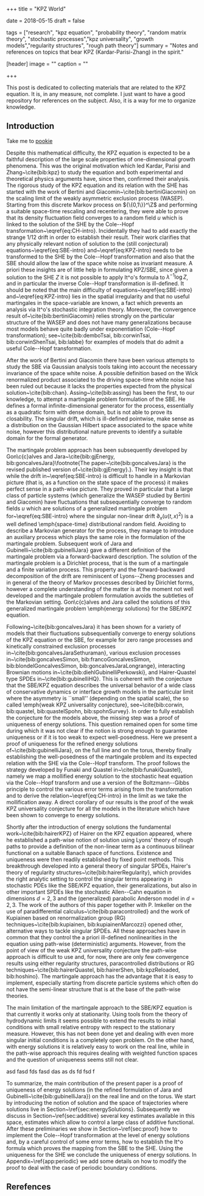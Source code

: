 +++
title = "KPZ World"

date = 2018-05-15
draft = false

tags = ["research", "kpz equation", "probability theory", "random matrix theory", "stochastic processes","kpz universality", "growth models","regularity structures", "rough path theory"]
summary = "Notes and references on topics that bear KPZ (Kardar-Parisi-Zhang) in the spirit."

[header]
image = ""
caption = ""

+++

This post is dedicated to collecting materials that are related to the KPZ equation. It is, in any measure, not complete. I just want to have a good repository for references on the subject. Also, it is a way for me to organize knowledge. 

## Introduction

Take me to [pookie](#pookie)




Despite this mathematical difficulty, the KPZ equation is expected to be a faithful description of the large scale properties of one-dimensional growth phenomena. This was the original motivation which led Kardar, Parisi and Zhang~\cite{bib:kpz} to study the equation and both experimental and theoretical physics arguments have, since then, confirmed their analysis. The rigorous study of the KPZ equation and its relation with the SHE has started with the work of Bertini and Giacomin~\cite{bib:bertiniGiacomin} on the scaling limit of the weakly asymmetric exclusion process (WASEP). Starting from this discrete Markov process on ${\{0,1\}}^\Z$ and performing a suitable space-time rescaling and recentering, they were able to prove that its density fluctuation field converges to a random field $u$ which is linked to the solution of the SHE by the Cole--Hopf transformation~\eqref{eq:CH-intro}. Incidentally they had to add exactly the strange $1/12$ drift in order to establish their result. Their work clarifies that any physically relevant notion of solution to the (still conjectural) equations~\eqref{eq:SBE-intro} and~\eqref{eq:KPZ-intro} needs to be transformed to the SHE by the Cole--Hopf transformation and also that the SBE should allow the law of the space white noise as invariant measure. A priori these insights are of little help in formulating KPZ/SBE, since given a solution to the SHE $Z$ it is not possible to apply It\^o's formula to $\lambda^{-1} \log Z$, and in particular the inverse Cole--Hopf transformation is ill-defined. It should be noted that the main difficulty of equations~\eqref{eq:SBE-intro} and~\eqref{eq:KPZ-intro} lies in the spatial irregularity and that no useful martingales in the space-variable are known, a fact which prevents an analysis via It\^o's stochastic integration theory. Moreover, the convergence result of~\cite{bib:bertiniGiacomin} relies strongly on the particular structure of the WASEP and does not  have many generalizations because most models behave quite badly under exponentiation (Cole--Hopf transformation); see~\cite{bib:demboTsai, bib:corwinTsai, bib:corwinShenTsai, bib:labbe} for examples of models that do admit a useful Cole--Hopf transformation.

After the work of Bertini and Giacomin there have been various attempts to study the SBE via Gaussian analysis tools taking into account the necessary invariance of the space white noise. A possible definition based on the Wick renormalized product associated to the driving space-time white noise has been ruled out because it lacks the properties expected from the physical solution~\cite{bib:chan}. Assing~\cite{bib:assing} has been the first, to our knowledge, to attempt a martingale problem formulation of the SBE. He defines a formal infinite-dimensional generator for the process, essentially as a quadratic form with dense domain, but is not able to prove its closability. The singular drift, which is ill-defined pointwise, make sense as a distribution on the Gaussian Hilbert space associated to the space white noise, however this distributional nature prevents to identify a suitable domain for the formal generator.

The martingale problem approach has been subsequently developed by Gon\c{c}alves and Jara~\cite{bib:gjEnergy, bib:goncalvesJara}\footnote{The paper~\cite{bib:goncalvesJara} is the revised published version of~\cite{bib:gjEnergy}.}. Their key insight is that while the drift in~\eqref{eq:SBE-intro} is difficult to handle in a Markovian picture (that is, as a function on the state space of the process) it makes perfect sense in a path-wise picture. They proved in particular that a large class of particle systems (which generalize the WASEP studied by Bertini and Giacomin) have fluctuations that subsequentially converge to random fields $u$ which are solutions of a generalized martingale problem for~\eqref{eq:SBE-intro} where the singular non-linear drift $\partial_x (u(t,x)^2)$ is a well defined  \emph{space-time} distributional random field. Avoiding to describe a Markovian generator for the process, they manage to introduce an auxiliary process which plays the same role in the formulation of the martingale problem. Subsequent work of Jara and Gubinelli~\cite{bib:gubinelliJara} gave a different definition of the martingale problem via a forward-backward description. The solution of the martingale problem is a Dirichlet process, that is the sum of a martingale and a finite variation process. This property and the forward-backward decomposition of the drift are reminiscent of Lyons--Zheng processes and in general of the theory of Markov processes described by Dirichlet forms, however a complete understanding of the matter is at the moment not well developed and the martingale problem formulation avoids the subtleties of the Markovian setting. Gon\c{c}alves and Jara called the solutions of this generalized martingale problem \emph{energy solutions} for the SBE/KPZ equation. 

Following~\cite{bib:goncalvesJara} it has been shown for a variety of models that their fluctuations subsequentially converge to energy solutions of the KPZ equation or the SBE, for example for zero range processes and kinetically constrained exclusion processes in~\cite{bib:goncalvesJaraSethuraman}, various exclusion processes in~\cite{bib:goncalvesSimon, bib:francoGoncalvesSimon, bib:blondelGoncalvesSimon, bib:goncalvesJaraLongrange}, interacting Brownian motions in~\cite{bib:diehlGubinelliPerkowski}, and Hairer-Quastel type SPDEs in~\cite{bib:gubinelliHQ}. This is coherent with the conjecture that the SBE/KPZ equation describes the universal behavior of a wide class of conservative dynamics or interface growth models in the particular limit where the asymmetry is ``small'' (depending on the spatial scale), the so called \emph{weak KPZ universality conjecture}, see~\cite{bib:corwin, bib:quastel, bib:quastelSpohn, bib:spohnSurvey}. In order to fully establish the conjecture for the models above, the missing step was a proof of uniqueness of energy solutions. This question remained open for some time during which it was not clear if the notion is strong enough to guarantee uniqueness or if it is too weak to expect well-posedness. Here we present a proof of uniqueness for the refined energy solutions of~\cite{bib:gubinelliJara}, on the full line and on the torus, thereby finally establishing the well-posedness of the martingale problem and its expected relation with the SHE via the Cole--Hopf transform. The proof follows the strategy developed by Funaki and Quastel in~\cite{bib:funakiQuastel}, namely we map a mollified energy solution to the stochastic heat equation via the Cole--Hopf transform and use a version of the Boltzmann--Gibbs principle to control the various error terms arising from the transformation and to derive the relation~\eqref{eq:CH-intro} in the limit as we take the mollification away. A direct corollary of our results is the proof of the weak KPZ universality conjecture for all the models in the literature which have been shown to converge to energy solutions.
 
Shortly after the introduction of energy solutions the fundamental work~\cite{bib:hairerKPZ} of Hairer on the KPZ equation appeared, where he established a path-wise notion of solution using Lyons' theory of rough paths to provide a definition of the non-linear term as a continuous bilinear functional on a suitable Banach space of functions. Existence and uniqueness were then readily established by fixed point methods. This breakthrough developed into a general theory of singular SPDEs, Hairer's theory of regularity structures~\cite{bib:hairerRegularity}, which provides the right analytic setting to control the singular terms appearing in stochastic PDEs like the SBE/KPZ equation, their generalizations, but also in other important SPDEs like the stochastic Allen--Cahn equation in dimensions $d=2,3$ and the (generalized) parabolic Anderson model in $d=2,3$. The work of the authors of this paper together with P. Imkeller on the use of paradifferential calculus~\cite{bib:paracontrolled} and the work of Kupiainen based on renormalization group (RG) techniques~\cite{bib:kupiainen, bib:kupiainenMarcozzi} opened other, alternative ways to tackle singular SPDEs. All these approaches have in common that they control the a priori ill-defined nonlinearities in the equation using path-wise (deterministic) arguments. However, from the point of view of the weak KPZ universality conjecture the path-wise approach is difficult to use and, for now, there are only few convergence results using either regularity structures, paracontrolled distributions or RG techniques~\cite{bib:hairerQuastel, bib:hairerShen, bib:kpzReloaded, bib:hoshino}. The martingale approach has the advantage that it is easy to implement, especially starting from discrete particle systems which often do not have the semi-linear structure that is at the base of the path-wise theories.

The main limitation of the martingale approach to the SBE/KPZ equation is that currently it works only at stationarity. Using tools from the theory of hydrodynamic limits it seems possible to extend the results to initial conditions with small relative entropy with respect to the stationary measure. However, this has not been done yet and dealing with even more singular initial conditions  is a completely open problem. On the other hand, with energy solutions it is relatively easy to work on the real line, while in the path-wise approach this requires dealing with weighted function spaces and the question of uniqueness seems still not clear.


asd fasd fds fasd das as <a id="pookie">ds fd fsd f</a>

To summarize, the main contribution of the present paper is a proof of uniqueness of energy solutions (in the refined formulation of Jara and Gubinelli~\cite{bib:gubinelliJara}) on the real line and on the torus. We start by introducing the notion of solution and the space of trajectories where solutions live in Section~\ref{sec:energySolutions}. Subsequently we discuss in Section~\ref{sec:additive} several key estimates available in this space, estimates which allow to control a large class of additive functional. After these preliminaries we show in Section~\ref{sec:proof} how to implement the Cole--Hopf transformation at the level of energy solutions and, by a careful control of some error terms, how to establish the It\^o formula which proves the mapping from the SBE to the SHE. Using the uniqueness for the SHE we conclude the uniqueness of energy solutions. In Appendix~\ref{app:periodic} we add some details on how to modify the proof to deal with the case of periodic boundary conditions.



## Rerefences


